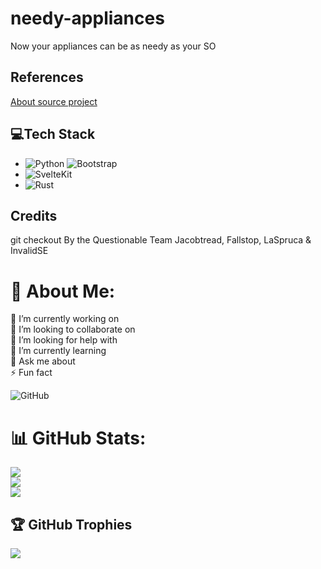 # needy-appliances
Now your appliances can be as needy as your SO

## References
[About source project](https://questionable.org.nz/info/about/)

## 💻Tech Stack
- ![**Python**](https://img.shields.io/badge/python-3670A0?style=plastic&logo=python&logoColor=ffdd54) ![Bootstrap](https://img.shields.io/badge/bootstrap-%238511FA.svg?style=plastic&logo=bootstrap&logoColor=white)
- ![**SvelteKit**](https://img.shields.io/badge/sveltekit-%23ff3e00.svg?style=plastic&logo=svelte&logoColor=white)
- ![**Rust**](https://img.shields.io/badge/rust-%23000000.svg?style=plastic&logo=rust&logoColor=white)

## Credits
git checkout By the Questionable Team
Jacobtread, Fallstop, LaSpruca & InvalidSE
<!--
# 💫 About Me:
🔭 I’m currently working on<br>👯 I’m looking to collaborate on<br>🤝 I’m looking for help with<br>🌱 I’m currently learning<br>💬 Ask me about<br>⚡ Fun fact


## 🌐 Socials:
[![Stack Overflow](https://img.shields.io/badge/-Stackoverflow-FE7A16?logo=stack-overflow&logoColor=white)](https://stackoverflow.com/users/https://stackoverflow.com/users/30075607/jfisiiahi-69?tab=profile) [![email](https://img.shields.io/badge/Email-D14836?logo=gmail&logoColor=white)](mailto:jfisiiahi69@gmail.com) 

# 💻 Tech Stack:
![Rust](https://img.shields.io/badge/rust-%23000000.svg?style=plastic&logo=rust&logoColor=white)
# 📊 GitHub Stats:
![](https://github-readme-stats.vercel.app/api?username=GitJohnFis&theme=dark&hide_border=false&include_all_commits=true&count_private=true)<br/>
![](https://nirzak-streak-stats.vercel.app/?user=GitJohnFis&theme=dark&hide_border=false)<br/>
![](https://github-readme-stats.vercel.app/api/top-langs/?username=GitJohnFis&theme=dark&hide_border=false&include_all_commits=true&count_private=true&layout=compact)

## 🏆 GitHub Trophies
![](https://github-profile-trophy.vercel.app/?username=GitJohnFis&theme=radical&no-frame=false&no-bg=true&margin-w=4)

<!-- Proudly created with GPRM ( https://gprm.itsvg.in ) -->






































# 💫 About Me:
🔭 I’m currently working on<br>👯 I’m looking to collaborate on<br>🤝 I’m looking for help with<br>🌱 I’m currently learning<br>💬 Ask me about<br>⚡ Fun fact



 ![GitHub](https://img.shields.io/badge/github-%23121011.svg?style=plastic&logo=github&logoColor=white)
# 📊 GitHub Stats:
![](https://github-readme-stats.vercel.app/api?username=GitJohnFis&theme=dark&hide_border=true&include_all_commits=true&count_private=false)<br/>
![](https://nirzak-streak-stats.vercel.app/?user=GitJohnFis&theme=dark&hide_border=true)<br/>
![](https://github-readme-stats.vercel.app/api/top-langs/?username=GitJohnFis&theme=dark&hide_border=true&include_all_commits=true&count_private=false&layout=compact)

## 🏆 GitHub Trophies
![](https://github-profile-trophy.vercel.app/?username=GitJohnFis&theme=default&no-frame=false&no-bg=true&margin-w=4)

<!-- Proudly created with GPRM ( https://gprm.itsvg.in ) -->
